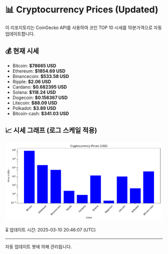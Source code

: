 
# 📊 Cryptocurrency Prices (Updated)

이 리포지토리는 CoinGecko API를 사용하여 코인 TOP 10 시세를 10분가격으로 자동 업데이트합니다.

## 💰 현재 시세
- Bitcoin: **$78665 USD**
- Ethereum: **$1854.69 USD**
- Binancecoin: **$533.58 USD**
- Ripple: **$2.06 USD**
- Cardano: **$0.682395 USD**
- Solana: **$118.24 USD**
- Dogecoin: **$0.156367 USD**
- Litecoin: **$88.09 USD**
- Polkadot: **$3.89 USD**
- Bitcoin-cash: **$341.03 USD**

## 📈 시세 그래프 (로그 스케일 적용)
![Crypto Prices](crypto_prices.png)

⏳ 업데이트 시간: 2025-03-10 20:46:07 (UTC)

---
자동 업데이트 봇에 의해 관리됩니다.
